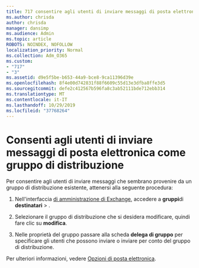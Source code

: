 ```yaml
---
title: 717 consentire agli utenti di inviare messaggi di posta elettronica come lista di distribuzione
ms.author: chrisda
author: chrisda
manager: dansimp
ms.audience: Admin
ms.topic: article
ROBOTS: NOINDEX, NOFOLLOW
localization_priority: Normal
ms.collection: Adm_O365
ms.custom:
- "717"
- "3"
ms.assetid: d9e5f5be-b653-44a9-bce8-9ca11396d39e
ms.openlocfilehash: 8f4e00d742831f88f6609c55d13e3dfba8ffe3d5
ms.sourcegitcommit: defe2c412567b596fa8c3ab52111bde712ebb314
ms.translationtype: MT
ms.contentlocale: it-IT
ms.lasthandoff: 10/29/2019
ms.locfileid: "37768264"
---
```

# <a name="allow-users-to-send-email-as-a-distribution-group"></a>Consenti agli utenti di inviare messaggi di posta elettronica come gruppo di distribuzione

Per consentire agli utenti di inviare messaggi che sembrano provenire da un gruppo di distribuzione esistente, attenersi alla seguente procedura:

1. Nell'interfaccia [di amministrazione di Exchange](https://outlook.office365.com/ecp/), accedere a **gruppi**di **destinatari** \> .

2. Selezionare il gruppo di distribuzione che si desidera modificare, quindi fare clic su **modifica**.

3. Nelle proprietà del gruppo passare alla scheda **delega di gruppo** per specificare gli utenti che possono inviare o inviare per conto del gruppo di distribuzione.

Per ulteriori informazioni, vedere [Opzioni di posta elettronica](https://technet.microsoft.com/library/bb124513.aspx#groupdelegation).
